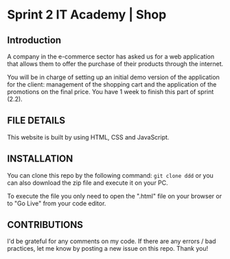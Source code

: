 # Sprint 2 IT Academy | Shop

## Introduction

A company in the e-commerce sector has asked us for a web application that allows them to offer the purchase of their products through the internet.

You will be in charge of setting up an initial demo version of the application for the client: management of the shopping cart and the application of the promotions on the final price. You have 1 week to finish this part of sprint (2.2).


## FILE DETAILS

This website is built by using HTML, CSS and JavaScript.


## INSTALLATION

You can clone this repo by the following command: `git clone ddd` or you can also download the zip file and execute it on your PC.

To execute the file you only need to open the ".html" file on your browser or to "Go Live" from your code editor.

## CONTRIBUTIONS

I'd be grateful for any comments on my code. If there are any errors / bad practices, let me know by posting a new issue on this repo. Thank you!